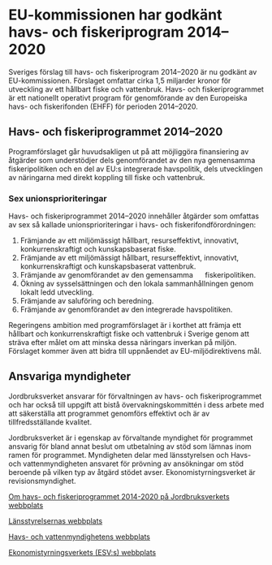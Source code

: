 # EU-kommissionen har godkänt havs- och fiskeriprogram 2014–2020

Sveriges förslag till havs\- och fiskeriprogram 2014–2020 är nu godkänt av EU\-kommissionen. Förslaget omfattar cirka 1,5 miljarder kronor för utveckling av ett hållbart fiske och vattenbruk. Havs\- och fiskeriprogrammet är ett nationellt operativt program för genomförande av den Europeiska havs\- och fiskerifonden (EHFF) för perioden 2014–2020\.


## Havs\- och fiskeriprogrammet 2014–2020

Programförslaget går huvudsakligen ut på att möjliggöra finansiering av åtgärder som understödjer dels genomförandet av den nya gemensamma fiskeripolitiken och en del av EU:s integrerade havspolitik, dels utvecklingen av näringarna med direkt koppling till fiske och vattenbruk.

### Sex unionsprioriteringar

Havs\- och fiskeriprogrammet 2014–2020 innehåller åtgärder som omfattas av sex så kallade unionsprioriteringar i havs\- och fiskerifondförordningen:

1. Främjande av ett miljömässigt hållbart, resurseffektivt, innovativt, konkurrenskraftigt och kunskapsbaserat fiske.
2. Främjande av ett miljömässigt hållbart, resurseffektivt, innovativt, konkurrenskraftigt och kunskapsbaserat vattenbruk.
3. Främjande av genomförandet av den gemensamma      fiskeripolitiken.
4. Ökning av sysselsättningen och den lokala sammanhållningen genom lokalt ledd utveckling.
5. Främjande av saluföring och beredning.
6. Främjande av genomförandet av den integrerade havspolitiken.

Regeringens ambition med programförslaget är i korthet att främja ett hållbart och konkurrenskraftigt fiske och vattenbruk i Sverige genom att sträva efter målet om att minska dessa näringars inverkan på miljön. Förslaget kommer även att bidra till uppnåendet av EU\-miljödirektivens mål.

## Ansvariga myndigheter

Jordbruksverket ansvarar för förvaltningen av havs\- och fiskeriprogrammet och har också till uppgift att bistå övervakningskommittén i dess arbete med att säkerställa att programmet genomförs effektivt och är av tillfredsställande kvalitet.

Jordbruksverket är i egenskap av förvaltande myndighet för programmet ansvarig för bland annat beslut om utbetalning av stöd som lämnas inom ramen för programmet. Myndigheten delar med länsstyrelsen och Havs\- och vattenmyndigheten ansvaret för prövning av ansökningar om stöd beroende på vilken typ av åtgärd stödet avser. Ekonomistyrningsverket är revisionsmyndighet.

[Om havs\- och fiskeriprogrammet 2014\-2020 på Jordbruksverkets webbplats](https://www.jordbruksverket.se/amnesomraden/landsbygdsutveckling/programochvisioner/havsochfiskeriprogrammet20142020.4.688ba44d13e5e4787a08000568.html)

[Länsstyrelsernas webbplats](http://www.lansstyrelsen.se/Sv/Pages/default.aspx)

[Havs\- och vattenmyndighetens webbplats](https://www.havochvatten.se/)

[Ekonomistyrningsverkets (ESV:s) webbplats](http://www.esv.se/)
